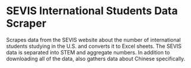 # SEVIS International Students Data Scraper

Scrapes data from the SEVIS website about the number of international students studying in the U.S. and converts it to Excel sheets. The SEVIS data is separated into STEM and aggregate numbers. In addition to downloading all of the data, also gathers data about Chinese specifically.
